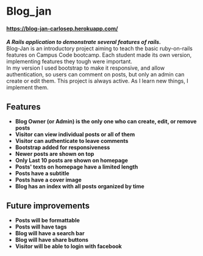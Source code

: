 # Blog_jan
#### https://blog-jan-carlosep.herokuapp.com/  
***A Rails application to demonstrate several features of rails.***  
Blog-Jan is an introductory project aiming to teach the basic ruby-on-rails features on Campus Code bootcamp. Each student made its own version, implementing features they tough were important.  
In my version I used bootstrap to make it responsive, and allow authentication, so users can comment on posts, but only an admin can create or edit them.
This project is always active. As I learn new things, I implement them.

## Features
* **Blog Owner (or Admin) is the only one who can create, edit, or remove posts**
* **Visitor can view individual posts or all of them**
* **Visitor can authenticate to leave comments**
* **Bootstrap added for responsiveness**
* **Newer posts are shown on top**
* **Only Last 10 posts are shown on homepage**
* **Posts' texts on homepage have a limited length**
* **Posts have a subtitle**
* **Posts have a cover image**
* **Blog has an index with all posts organized by time**

## Future improvements
* **Posts will be formattable**
* **Posts will have tags**
* **Blog will have a search bar**
* **Blog will have share buttons**
* **Visitor will be able to login with facebook**
